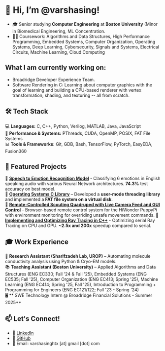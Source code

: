 # 👋 Hi, I’m @varshasing!

- 🎓 Senior studying **Computer Engineering** at **Boston University** (Minor in Biomedical Engineering, ML Concentration.
- 👩‍🎓 Coursework: Algorithms and Data Structures, High Performance Programming, Embedded Systems, Computer Organization, Operating Systems, Deep Learning, Cybersecurity, Signals and Systems, Electrical Circuits, Machine Learning, Cloud Computing

## What I am currently working on:
- Broadridge Developer Experience Team.
- Software Rendering in C: Learning about computer graphics with the goal of learning and building a CPU-based renderer with vertex transformation, shading, and texturing -- all from scratch.
 
## 🛠️ Tech Stack  
💻 **Languages:** C, C++, Python, Verilog, MATLAB, Java, JavaScript  
🔧 **Performance & Systems:** PThreads, CUDA, OpenMP, POSIX, FAT File Systems  
📊 **Tools & Frameworks:** Git, GDB, Bash, TensorFlow, PyTorch, EasyEDA, Fusion360

## 🚀 Featured Projects  
🔹 **[Speech to Emotion Recognition Model](https://github.com/Anish701/EC523-Speech-Emotion-Recognition)** - Classifying 6 emotions in English speaking audio with various Neural Network architectures. **74.3%** test accuracy on best model.  
🔹 **[Operating Systems C Library](https://github.com/stars/varshasing/lists/operating-systems)** – Developed a **user-mode threading library** and implemented a **FAT file system on a virtual disk**.  
🔹 **[Remote-Controlled Scouting Quadruped with Live Camera Feed and GUI Control](https://github.com/varshasing/ec535-final-project)** - Browser-based remote control system for the HiWonder PuppyPi with environment monitoring for overriding unsafe movement commands.
🔹 **[Implementing and Optimizing Ray Tracing in C++](https://github.com/EC527JilinZhengVarshaSingh/super-raytrace)** - Optimizing serial Ray Tracing on CPU and GPU. **~2.5x and 200x** speedup compared to serial.

## 🎓 Work Experience  
🔬 **Research Assistant (Sharifzadeh Lab, UROP)** – Automating molecule conductivity analysis using Python & Cryo-EM models.  
📚 **Teaching Assistant (Boston University)** – Applied Algorithms and Data Structures (ENG EC330; Fall '24 & Fall '25), Embedded Systems (ENG EC535; Fall '25), Computer Organization (ENG EC413; Spring '25), Machine Learning (ENG EC414; Spring '25, Fall '25), Introduction to Programming + Programming for Engineers (ENG EC121/122; Fall '23 - Spring '24)  
🖥️ ** SWE Technology Intern @ Broadridge Financial Solutions - Summer 2025**

## 📫 Let's Connect!  
- 💼 [LinkedIn](https://www.linkedin.com/in/var-singh)  
- 🐙 [GitHub](https://github.com/varshasing)  
- 📧 Email: varshasinghtx [at] gmail [dot] com  

<!---
varshasing/varshasing is a ✨ special ✨ repository because its `README.md` (this file) appears on your GitHub profile.
You can click the Preview link to take a look at your changes.
--->
